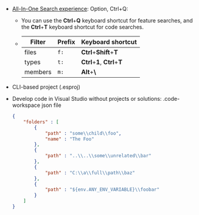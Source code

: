 - [All-In-One Search experience](https://learn.microsoft.com/en-us/visualstudio/ide/visual-studio-search?view=vs-2022#about-the-all-in-one-search-experience): Option, Ctrl+Q:
	- You can use the **Ctrl**+**Q** keyboard shortcut for feature searches, and the **Ctrl**+**T** keyboard shortcut for code searches.
	- <table aria-label="Table 1" class="table table-sm margin-top-none">
	  <thead>
	  <tr>
	  <th>Filter</th>
	  <th>Prefix</th>
	  <th>Keyboard shortcut</th>
	  </tr>
	  </thead>
	  <tbody>
	  <tr>
	  <td>files</td>
	  <td><code>f:</code></td>
	  <td><strong>Ctrl</strong>+<strong>Shift</strong>+<strong>T</strong></td>
	  </tr>
	  <tr>
	  <td>types</td>
	  <td><code>t:</code></td>
	  <td><strong>Ctrl</strong>+<strong>1</strong>, <strong>Ctrl</strong>+<strong>T</strong></td>
	  </tr>
	  <tr>
	  <td>members</td>
	  <td><code>m:</code></td>
	  <td><strong>Alt</strong>+<strong>\</strong></td>
	  </tr>
	  </tbody>
	  </table>
- CLI-based project (.esproj)
- Develop code in Visual Studio without projects or solutions: .code-workspace json file
  
  ``` json
  {
      "folders" : [
          {
              "path" : "some\\child\\foo",
              "name" : "The Foo"
          },
          {
              "path" : "..\\..\\some\\unrelated\\bar"
          },
          {
              "path" : "C:\\a\\full\\path\\baz"
          },
          {
              "path" : "${env.ANY_ENV_VARIABLE}\\foobar"
          }
      ]
  }
  ```